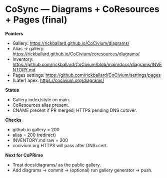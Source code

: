 # CoSync — Diagrams + CoResources + Pages (final)

**Pointers**
- Gallery: https://rickballard.github.io/CoCivium/diagrams/
- Alias → gallery: https://rickballard.github.io/CoCivium/coresources/diagrams/
- Inventory: https://github.com/rickballard/CoCivium/blob/main/docs/diagrams/INVENTORY.md
- Pages settings: https://github.com/rickballard/CoCivium/settings/pages
- (Later) apex: https://cocivium.org/diagrams/

**Status**
- Gallery index/style on main.
- CoResources alias present.
- CNAME present if PR merged; HTTPS pending DNS cutover.

**Checks**
- github.io gallery = 200
- alias = 200 (redirect)
- INVENTORY.md raw = 200
- cocivium.org HTTPS will pass after DNS+cert.

**Next for CoPRime**
- Treat docs/diagrams/ as the public gallery.
- Add diagrams → commit → (optional) run gallery generator → push.